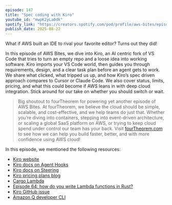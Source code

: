 ```yaml
---
episode: 147
title: "Spec coding with Kiro"
youtube_id: "mwpK2yLa0dk"
spotify_link: "https://creators.spotify.com/pod/profile/aws-bites/episodes/147--Spec-coding-with-Kiro-e3756bb"
publish_date: 2025-08-22
---
```


What if AWS built an IDE to rival your favorite editor? Turns out they did!

In this episode of AWS Bites, we dive into Kiro, an AI centric fork of VS Code that tries to turn an empty repo and a loose idea into working software. Kiro imports your VS Code world, then guides you through requirements, design, and a clear task plan before an agent gets to work. We share what clicked, what tripped us up, and how Kiro’s spec driven approach compares to Cursor or Claude Code. We also cover status, limits, pricing, and what this could become if AWS leans in with deep cloud integration. Stick around for our take on whether you should switch or wait.

> Big shoutout to fourTheorem for powering yet another episode of AWS Bites. At
> fourTheorem, we believe the cloud should be simple, scalable, and
> cost-effective, and we help teams do just that. Whether you’re diving into
> containers, stepping into event-driven architecture, or scaling a global SaaS
> platform on AWS, or trying to keep cloud spend under control our team has your
> back. Visit [fourTheorem.com](https://fourTheorem.com) to see how we can help
> you build faster, better, and with more confidence using AWS cloud!

In this episode, we mentioned the following resources:

- [Kiro website](https://kiro.dev/)
- [Kiro docs on Agent Hooks](https://kiro.dev/docs/hooks/)
- [Kiro docs on Steering](https://kiro.dev/docs/steering/)
- [Kiro pricing plans blog](https://kiro.dev/blog/pricing-plans-are-live/)
- [Cargo Lambda](https://www.cargo-lambda.info/)
- [Episode 64: how do you write Lambda functions in Rust?](https://awsbites.com/64-how-do-you-write-lambda-functions-in-rust/)
- [Kiro GitHub issue](https://github.com/kirodotdev/Kiro/issues/2004)
- [Amazon Q developer CLI](https://github.com/aws/amazon-q-developer-cli)


